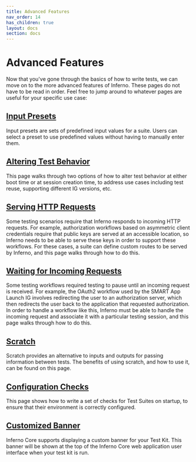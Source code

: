 ```yaml
---
title: Advanced Features
nav_order: 14
has_children: true
layout: docs
section: docs
---
```

# Advanced Features

Now that you've gone through the basics of how to write tests, we can move on to the more advanced features of Inferno.
These pages do not have to be read in order. Feel free to jump around to whatever pages are useful for your 
specific use case:

## [Input Presets](/docs/advanced-test-features/input-presets.html)
Input presets are sets of predefined input values for a suite. Users can select
a preset to use predefined values without having to manually enter them.

## [Altering Test Behavior](/docs/advanced-test-features/test-configuration.html)
This page walks through two options of how
to alter test behavior at either boot time or at session creation time, to address use
cases including test reuse, supporting different IG versions, etc.

## [Serving HTTP Requests](/docs/advanced-test-features/serving-http-requests.html)
Some testing scenarios require that Inferno responds to incoming HTTP requests. 
For example, authorization workflows based on asymmetric client credentials 
require that public keys are served at an accessible location, so Inferno needs to be able to
serve these keys in order to support these workflows.
For these cases, a suite can define custom routes to be served by Inferno, and this page
walks through how to do this.

## [Waiting for Incoming Requests](/docs/advanced-test-features/waiting-for-requests.html)
Some testing workflows required testing to pause until an incoming request is received.
For example, the OAuth2 workflow used by the SMART App Launch IG involves redirecting the 
user to an authorization server, which then redirects the user back to the application 
that requested authorization. In order to handle a workflow like this, Inferno must be 
able to handle the incoming request and associate it with a particular testing session, and 
this page walks through how to do this.

## [Scratch](/docs/advanced-test-features/scratch.html)
Scratch provides an alternative to inputs and outputs for passing information between tests.
The benefits of using scratch, and how to use it, can be found on this page.

## [Configuration Checks](/docs/advanced-test-features/configuration-checks.html)
This page shows how to write a set of checks for Test Suites on startup, to ensure that
their environment is correctly configured.

## [Customized Banner](/docs/advanced-test-features/custom-banner.html)
Inferno Core supports displaying a custom banner for your Test Kit. This banner will be shown at the top of the Inferno Core web application user interface when your test kit is run.